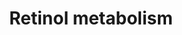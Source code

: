 ---
annotations:
- id: PW:0000141
  parent: classic metabolic pathway
  type: Pathway Ontology
  value: retinol metabolic pathway
authors:
- MaintBot
- Khanspers
- Egonw
- Ddigles
description: This pathway is about carotenoid metabolism. It is mainly created by
  the NuGO focusteam on Carotenoid metabolism. Finally it was subject to a text mining
  workflow which added some additional entities.
last-edited: 2019-08-16
organisms:
- Gallus gallus
redirect_from:
- /index.php/Pathway:WP805
- /instance/WP805
revision: null
schema-jsonld:
- '@context': https://schema.org/
  '@id': https://wikipathways.github.io/pathways/WP805.html
  '@type': Dataset
  creator:
    '@type': Organization
    name: WikiPathways
  description: This pathway is about carotenoid metabolism. It is mainly created by
    the NuGO focusteam on Carotenoid metabolism. Finally it was subject to a text
    mining workflow which added some additional entities.
  keywords:
  - ABCG5
  - ABCG8
  - ALDH1A1
  - ALDH1A2
  - ALDH1A3
  - ARAT
  - Adh1
  - Adh4
  - BCMO1
  - Bcdo2
  - Bcmo1
  - CD36
  - CRABP1
  - CYP26A1
  - CYP26B1
  - Crabp2
  - Cyp2e1
  - DHRS3
  - LPL
  - LRAT
  - MAPK
  - Npc1l1
  - RARB
  - RARa
  - RARg
  - RBP1
  - RBP2
  - RBP4
  - RBP7
  - RDH10
  - RDH12
  - RETSAT
  - RLBP1
  - RXRG
  - RXRa
  - RXRb
  - Rdh5
  - Rdh8
  - Rpe65
  - SCARB1
  - Scarb1
  - Sult1a1
  - Sult2b1
  - Vitamin D3
  - alpha-carotene
  - astaxanthin
  - beta-cryptoxanthin
  - canthaxanthin
  - cryptoxanthin
  - lutein
  - lycopene
  - violaxanthin
  - zeaxanthin
  license: CC0
  name: Retinol metabolism
seo: CreativeWork
title: Retinol metabolism
wpid: WP805
---